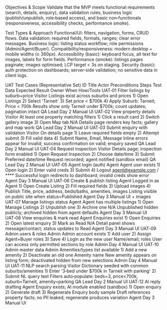 Objectives & Scope
Validate that the MVP meets functional requirements (search, details, enquiry), data validation rules, business logic (publish/unpublish, role‑based access), and basic non‑functionals (responsiveness, accessibility checks, performance smoke).

Test Types & Approach
Functional/UI: filters, navigation, forms, CRUD flows.
Data validation: required fields, formats, ranges; clear error messages.
Business logic: listing status workflow; role permissions (Admin/Agent/Buyer).
Compatibility/responsiveness: modern desktop + mobile widths (≥ 360px).
Accessibility (basic): keyboard focus, alt text for images, labels for form fields.
Performance (smoke): listings pages paginate; images optimised; LCP target < 3s on staging.
Security (basic): auth protection on dashboards; server‑side validation; no sensitive data in client logs.

UAT Test Cases (Representative Set)
ID	Title	Actor	Preconditions	Steps	Test Data	Expected Result	Owner	When	How/Tools
UAT‑01	Filter listings by suburb+price	Visitor	Listings exist across suburbs and prices	1) Open Listings  2) Select 'Tarneit'  3) Set price < $700k  4) Apply	Suburb: Tarneit; Price < 700k	Results show only Tarneit under $700k; count updates; pagination intact	QA Lead	Day 2	Manual UI
UAT‑02	View property details	Visitor	At least one property matching filters	1) Click a result card  2) Switch gallery image  3) Open Map tab	N/A	Details page renders key facts; gallery and map work	QA Lead	Day 2	Manual UI
UAT‑03	Submit enquiry with validation	Visitor	On details page	1) Leave required fields empty  2) Attempt submit  3) Fill valid data  4) Submit	Name, Email, Message	Inline errors appear for invalid; success confirmation on valid; enquiry saved	QA Lead	Day 2	Manual UI
UAT‑04	Request inspection	Visitor	Details page; inspection form enabled	1) Open Request Inspection  2) Choose date/time  3) Submit	Preferred date/time	Request recorded; agent notified (sandbox email)	QA Lead	Day 2	Manual UI
UAT‑05	Agent login (auth)	Agent	Agent user exists	1) Open login  2) Enter valid creds  3) Submit  4) Logout	agent@example.com / ****	Successful login redirects to dashboard; invalid creds show error	Agent	Day 3	Manual UI
UAT‑06	Create & publish listing	Agent	Logged in as Agent	1) Open Create Listing  2) Fill required fields  3) Upload images  4) Publish	Title, price, address, beds/baths, amenities, images	Listing visible on public site when status=Published	Agent	Day 3	Manual UI + images
UAT‑07	Manage listings status	Agent	Agent has multiple listings	1) Open Manage Listings  2) Unpublish one  3) Archive one	N/A	Unpublished hidden publicly; archived hidden from agent defaults	Agent	Day 3	Manual UI
UAT‑08	View enquiries & mark read	Agent	Enquiries exist	1) Open Enquiries  2) Open latest enquiry  3) Mark as Read	N/A	Detail panel shows message/contact; status updates to Read	Agent	Day 3	Manual UI
UAT‑09	Admin users & roles	Admin	Admin account exists	1) Add user  2) Assign Agent+Buyer roles  3) Save  4) Login as the new user	Name/email; roles	User can access only permitted sections by role	Admin	Day 4	Manual UI
UAT‑10	Admin master data	Admin	Amenities/types list available	1) Add a new amenity  2) Deactivate an old one	Amenity name	New amenity appears on listing form; deactivated hidden from new selections	Admin	Day 4	Manual UI
UAT‑11	NLP search parsing	Visitor	Dictionary seeded with common suburbs/amenities	1) Enter '3‑bed under $700k in Tarneit with parking'  2) Submit	NL query text	Filters auto‑populate: beds=3, price<700k, suburb=Tarneit, amenity=parking	QA Lead	Day 2	Manual UI
UAT‑12	AI reply drafting	Agent	Enquiry exists; AI module enabled (sandbox)	1) Open enquiry  2) Generate draft  3) Regenerate	Enquiry body sample	Draft references property facts; no PII leaked; regenerate produces variation	Agent	Day 3	Manual UI

